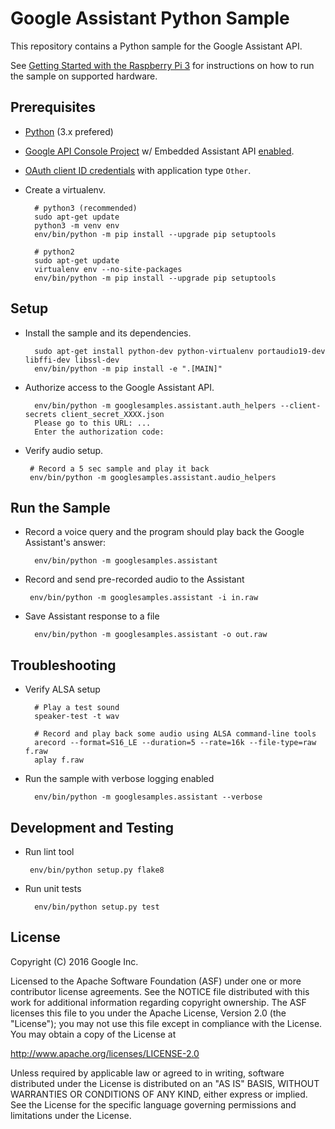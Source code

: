 Google Assistant Python Sample
==============================

This repository contains a Python sample for the Google Assistant API.

See
[Getting Started with the Raspberry Pi 3](https://developers.google.com/assistant/) for
instructions on how to run the sample on supported hardware.

## Prerequisites

- [Python](https://www.python.org/) (3.x prefered)
- [Google API Console Project](https://console.developers.google.com) w/ Embedded Assistant API [enabled](https://console.developers.google.com/apis).
- [OAuth client ID credentials](https://console.developers.google.com/apis/credentials) with application type `Other`.
- Create a virtualenv.

        # python3 (recommended)
        sudo apt-get update
        python3 -m venv env
        env/bin/python -m pip install --upgrade pip setuptools

        # python2
        sudo apt-get update
        virtualenv env --no-site-packages
        env/bin/python -m pip install --upgrade pip setuptools

## Setup

- Install the sample and its dependencies.

        sudo apt-get install python-dev python-virtualenv portaudio19-dev libffi-dev libssl-dev
        env/bin/python -m pip install -e ".[MAIN]"

- Authorize access to the Google Assistant API.

        env/bin/python -m googlesamples.assistant.auth_helpers --client-secrets client_secret_XXXX.json
        Please go to this URL: ...
        Enter the authorization code:

-  Verify audio setup.

        # Record a 5 sec sample and play it back
        env/bin/python -m googlesamples.assistant.audio_helpers

## Run the Sample

- Record a voice query and the program should play back the Google Assistant's answer:

        env/bin/python -m googlesamples.assistant

-  Record and send pre-recorded audio to the Assistant

        env/bin/python -m googlesamples.assistant -i in.raw

- Save Assistant response to a file

        env/bin/python -m googlesamples.assistant -o out.raw

## Troubleshooting

- Verify ALSA setup

        # Play a test sound
        speaker-test -t wav

        # Record and play back some audio using ALSA command-line tools
        arecord --format=S16_LE --duration=5 --rate=16k --file-type=raw f.raw
        aplay f.raw

- Run the sample with verbose logging enabled

        env/bin/python -m googlesamples.assistant --verbose

## Development and Testing

-  Run lint tool

        env/bin/python setup.py flake8

- Run unit tests

        env/bin/python setup.py test

## License

Copyright (C) 2016 Google Inc.

Licensed to the Apache Software Foundation (ASF) under one or more contributor
license agreements.  See the NOTICE file distributed with this work for
additional information regarding copyright ownership.  The ASF licenses this
file to you under the Apache License, Version 2.0 (the "License"); you may not
use this file except in compliance with the License.  You may obtain a copy of
the License at

  http://www.apache.org/licenses/LICENSE-2.0

Unless required by applicable law or agreed to in writing, software
distributed under the License is distributed on an "AS IS" BASIS, WITHOUT
WARRANTIES OR CONDITIONS OF ANY KIND, either express or implied.  See the
License for the specific language governing permissions and limitations under
the License.
